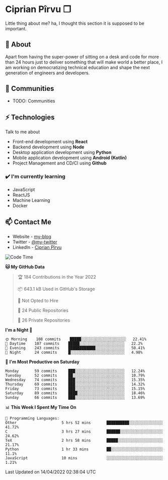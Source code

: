# Ciprian Pîrvu ❐

Little thing about me? ha, I thought this section it is supposed to be important.

## 🧐 About

Apart from having the super-power of sitting on a desk and code for more than 24 hours just to deliver something that will make world a better place, I am working on democratizing technical education and shape the next generation of engineers and developers.

## 👯 Communities

-   TODO: Communities

## ⚡ Technologies

Talk to me about

-   Front-end development using **React**
-   Backend development using **Node**
-   Desktop application development using **Python**
-   Mobile application development using **Android (Kotlin)**
-   Project Management and CD/CI using **Github**

### ✔️ I'm currently learning

-   JavaScript
-   ReactJS
-   Machine Learning
-   Docker

## 📫 Contact Me

-   Website - [my-blog]()
-   Twitter - [@my-twitter]()
-   LinkedIn - [Ciprian Pîrvu](https://www.linkedin.com/in/p%C3%AErvu-ciprian-cristian-4415991b1/)

<!--START_SECTION:waka-->
![Code Time](http://img.shields.io/badge/Code%20Time-1%2C119%20hrs%2020%20mins-blue)

**🐱 My GitHub Data** 

> 🏆 184 Contributions in the Year 2022
 > 
> 📦 643.1 kB Used in GitHub's Storage 
 > 
> 🚫 Not Opted to Hire
 > 
> 📜 24 Public Repositories 
 > 
> 🔑 26 Private Repositories  
 > 
**I'm a Night 🦉** 

```text
🌞 Morning    108 commits    █████░░░░░░░░░░░░░░░░░░░░   22.41% 
🌆 Daytime    107 commits    █████░░░░░░░░░░░░░░░░░░░░   22.2% 
🌃 Evening    243 commits    ████████████░░░░░░░░░░░░░   50.41% 
🌙 Night      24 commits     █░░░░░░░░░░░░░░░░░░░░░░░░   4.98%

```
📅 **I'm Most Productive on Saturday** 

```text
Monday       59 commits     ███░░░░░░░░░░░░░░░░░░░░░░   12.24% 
Tuesday      52 commits     ██░░░░░░░░░░░░░░░░░░░░░░░   10.79% 
Wednesday    74 commits     ███░░░░░░░░░░░░░░░░░░░░░░   15.35% 
Thursday     69 commits     ███░░░░░░░░░░░░░░░░░░░░░░   14.32% 
Friday       73 commits     ███░░░░░░░░░░░░░░░░░░░░░░   15.15% 
Saturday     89 commits     ████░░░░░░░░░░░░░░░░░░░░░   18.46% 
Sunday       66 commits     ███░░░░░░░░░░░░░░░░░░░░░░   13.69%

```


📊 **This Week I Spent My Time On** 

```text
💬 Programming Languages: 
Other                    5 hrs 52 mins       ██████████░░░░░░░░░░░░░░░   41.72% 
C                        3 hrs 27 mins       ██████░░░░░░░░░░░░░░░░░░░   24.62% 
TeX                      2 hrs 58 mins       █████░░░░░░░░░░░░░░░░░░░░   21.17% 
Python                   1 hr 33 mins        ██░░░░░░░░░░░░░░░░░░░░░░░   11.1% 
JavaScript               10 mins             ░░░░░░░░░░░░░░░░░░░░░░░░░   1.21%

```


 Last Updated on 14/04/2022 02:38:04 UTC
<!--END_SECTION:waka-->
